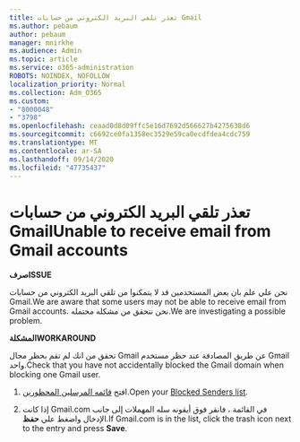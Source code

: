```yaml
---
title: تعذر تلقي البريد الكتروني من حسابات Gmail
ms.author: pebaum
author: pebaum
manager: mnirkhe
ms.audience: Admin
ms.topic: article
ms.service: o365-administration
ROBOTS: NOINDEX, NOFOLLOW
localization_priority: Normal
ms.collection: Adm_O365
ms.custom:
- "8000048"
- "3798"
ms.openlocfilehash: ceaad0d8d09ffc5e16d7692d566627b4275638d6
ms.sourcegitcommit: c6692ce0fa1358ec3529e59ca0ecdfdea4cdc759
ms.translationtype: MT
ms.contentlocale: ar-SA
ms.lasthandoff: 09/14/2020
ms.locfileid: "47735437"
---
```

# <a name="unable-to-receive-email-from-gmail-accounts"></a><span data-ttu-id="36f0c-102">تعذر تلقي البريد الكتروني من حسابات Gmail</span><span class="sxs-lookup"><span data-stu-id="36f0c-102">Unable to receive email from Gmail accounts</span></span>

<span data-ttu-id="36f0c-103">**صرف**</span><span class="sxs-lookup"><span data-stu-id="36f0c-103">**ISSUE**</span></span>

<span data-ttu-id="36f0c-104">نحن علي علم بان بعض المستخدمين قد لا يتمكنوا من تلقي البريد الكتروني من حسابات Gmail.</span><span class="sxs-lookup"><span data-stu-id="36f0c-104">We are aware that some users may not be able to receive email from Gmail accounts.</span></span> <span data-ttu-id="36f0c-105">نحن نتحقق من مشكله محتمله.</span><span class="sxs-lookup"><span data-stu-id="36f0c-105">We are investigating a possible problem.</span></span>

<span data-ttu-id="36f0c-106">**المشكلة**</span><span class="sxs-lookup"><span data-stu-id="36f0c-106">**WORKAROUND**</span></span>

<span data-ttu-id="36f0c-107">تحقق من انك لم تقم بحظر مجال Gmail عن طريق المصادفة عند حظر مستخدم Gmail واحد.</span><span class="sxs-lookup"><span data-stu-id="36f0c-107">Check that you have not accidentally blocked the Gmail domain when blocking one Gmail user.</span></span>

1. <span data-ttu-id="36f0c-108">افتح [قائمه المرسلين المحظورين](https://go.microsoft.com/fwlink/?linkid=2121010).</span><span class="sxs-lookup"><span data-stu-id="36f0c-108">Open your [Blocked Senders list](https://go.microsoft.com/fwlink/?linkid=2121010).</span></span>

2. <span data-ttu-id="36f0c-109">إذا كانت Gmail.com في القائمة ، فانقر فوق أيقونه سله المهملات إلى جانب الإدخال واضغط علي **حفظ**.</span><span class="sxs-lookup"><span data-stu-id="36f0c-109">If Gmail.com is in the list, click the trash icon next to the entry and press **Save**.</span></span>
